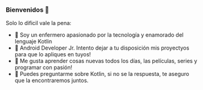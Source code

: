 ### Bienvenidos 👋

Solo lo dificil vale la pena:

- 🔭 Soy un enfermero apasionado por la tecnología y enamorado del lenguaje Kotlin
- 🌱 Android Developer Jr. Intento dejar a tu disposición mis proyectyos para que lo apliques en tuyos!
- 👯 Me gusta aprender cosas nuevas todos los días, las películas, series y programar con pasión!
- 💬 Puedes preguntarme sobre Kotlin, si no se la respuesta, te aseguro que la encontraremos juntos.

